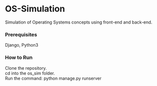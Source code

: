 # OS-Simulation
Simulation of Operating Systems concepts using front-end and back-end.
### Prerequisites
Django, Python3
### How to Run
Clone the repository. <br>cd into the os_sim folder. <br>Run the command: python manage.py runserver 
